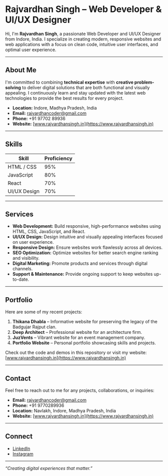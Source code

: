 # Rajvardhan Singh – Web Developer & UI/UX Designer

Hi, I'm **Rajvardhan Singh**, a passionate Web Developer and UI/UX Designer from Indore, India. I specialize in creating modern, responsive websites and web applications with a focus on clean code, intuitive user interfaces, and optimal user experience.

---

## About Me
I'm committed to combining **technical expertise** with **creative problem-solving** to deliver digital solutions that are both functional and visually appealing. I continuously learn and stay updated with the latest web technologies to provide the best results for every project.

- **Location:** Indore, Madhya Pradesh, India  
- **Email:** [rajvardhancoder@gmail.com](mailto:rajvardhancoder@gmail.com)  
- **Phone:** +91 97702 89936  
- **Website:** [www.rajvardhansingh.in](https://www.rajvardhansingh.in)  

---

## Skills
| Skill          | Proficiency |
|----------------|------------|
| HTML / CSS     | 95%        |
| JavaScript     | 80%        |
| React          | 70%        |
| UI/UX Design   | 70%        |

---

## Services
- **Web Development:** Build responsive, high-performance websites using HTML, CSS, JavaScript, and React.  
- **UI/UX Design:** Design intuitive and visually appealing interfaces focused on user experience.  
- **Responsive Design:** Ensure websites work flawlessly across all devices.  
- **SEO Optimization:** Optimize websites for better search engine ranking and visibility.  
- **Digital Marketing:** Promote products and services through digital channels.  
- **Support & Maintenance:** Provide ongoing support to keep websites up-to-date.

---

## Portfolio
Here are some of my recent projects:

1. **Thikana Dhabla** – Informative website for preserving the legacy of the Badgujar Rajput clan.  
2. **Deep Architect** – Professional website for an architecture firm.  
3. **JuzVents** – Vibrant website for an event management company.  
4. **Portfolio Website** – Personal portfolio showcasing skills and projects.  

Check out the code and demos in this repository or visit my website: [www.rajvardhansingh.in](https://www.rajvardhansingh.in)

---

## Contact
Feel free to reach out to me for any projects, collaborations, or inquiries:

- **Email:** [rajvardhancoder@gmail.com](mailto:rajvardhancoder@gmail.com)  
- **Phone:** +91 9770289936  
- **Location:** Navlakh, Indore, Madhya Pradesh, India  
- **Website:** [www.rajvardhansingh.in](https://www.rajvardhansingh.in)  

---

## Connect
- [LinkedIn](https://www.linkedin.com/in/rajvardhansingh)  
- [Instagram](https://instagram.com/webbyraj)  

---

*“Creating digital experiences that matter.”*
